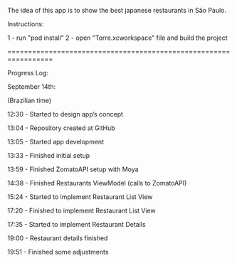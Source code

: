 The idea of this app is to show the best japanese restaurants in São Paulo.

Instructions:

1 - run "pod install"
2 - open "Torre.xcworkspace" file and build the project


=================================================================

Progress Log:

September 14th:

(Brazilian time)

12:30 - Started to design app’s concept

13:04 - Repository created at GitHub

13:05 - Started app development

13:33 - Finished initial setup

13:59 - Finished ZomatoAPI setup with Moya

14:38 - Finished Restaurants ViewModel (calls to ZomatoAPI)

15:24 - Started to implement Restaurant List View

17:20 - Finished to implement Restaurant List View

17:35 - Started to implement Restaurant Details

19:00 - Restaurant details finished

19:51 - Finished some adjustments
